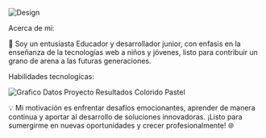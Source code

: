 


![Design](https://github.com/coronel2/coronel2/assets/136540670/9ca367de-9a55-4b22-b45e-8fb5803f07b3)




Acerca de mi:

🚀 Soy un entusiasta Educador y desarrollador junior, con enfasis en la enseñanza de la tecnologías web a niños y jóvenes, listo para contribuir un grano de arena a las futuras generaciones.

Habilidades tecnologícas:

![Grafico Datos Proyecto Resultados Colorido Pastel](https://github.com/coronel2/coronel2/assets/136540670/ad21033b-6515-4df8-bfaa-38a8723a9438)



💡 Mi motivación es enfrentar desafíos emocionantes, aprender de manera continua y aportar al desarrollo de soluciones innovadoras. ¡Listo para sumergirme en nuevas oportunidades y crecer profesionalmente! 🌐


